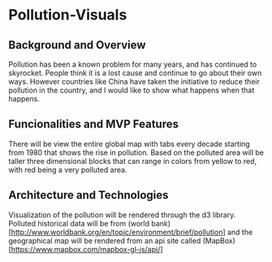 # Pollution-Visuals

## Background and Overview
Pollution has been a known problem for many years, and has continued to skyrocket.  People think it is a lost cause and continue to go about their own ways.  However countries like China have taken the initiative to reduce their pollution in the country, and I would like to show what happens when that happens. 

## Funcionalities and MVP Features
There will be view the entire global map with tabs every decade starting from 1980 that shows the rise in pollution. Based on the polluted area will be taller three dimensional blocks that can range in colors from yellow to red, with red being a very polluted area.

## Architecture and Technologies
Visualization of the pollution will be rendered through the d3 library. Polluted historical data will be from (world bank)[http://www.worldbank.org/en/topic/environment/brief/pollution] and the geographical map will be rendered from an api site called (MapBox)[https://www.mapbox.com/mapbox-gl-js/api/]